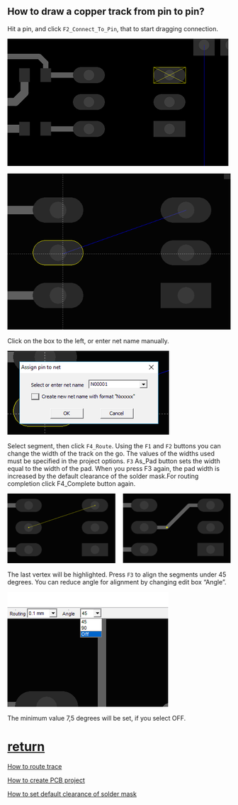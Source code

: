 ## How to draw a copper track from pin to pin?

Hit a pin, and click `F2_Connect_To_Pin`, that to start dragging connection. 
   
![](pictures/pin_selected.png)

![](pictures/drag_con.png)

Click on the box to the left, or enter net name manually.

![](pictures/add_net.png)

Select segment, then click `F4_Route`. Using the `F1` and `F2` buttons you can change the width of the track on the go. The values of the widths used must be specified in the project options. `F3` As_Pad button sets the width equal to the width of the pad. When you press F3 again, the pad width is increased by the default clearance of the solder mask.For routing сompletion click F4_Complete button again.

![](pictures/route_conn.png)

The last vertex will be highlighted. Press `F3` to align the segments under 45 degrees. You can reduce angle for alignment by changing edit box “Angle”.

![](pictures/angle_box.png)

The minimum value 7,5 degrees will be set, if you select OFF.

# [return](How_to.md)

[How to route trace](routing_branch.md)

[How to create PCB project](new_project.md)

[How to set default clearance of solder mask](sm_clearance.md)
